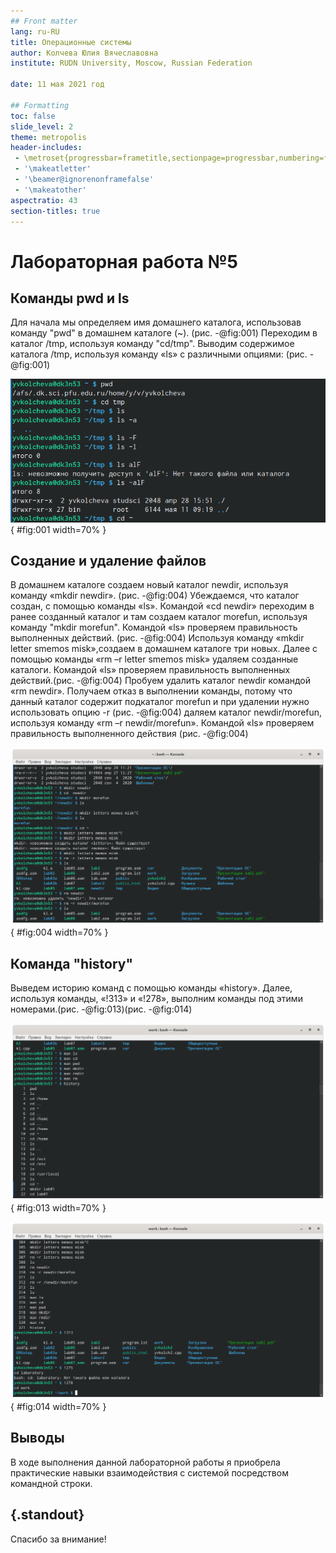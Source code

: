 ```yaml
---
## Front matter
lang: ru-RU
title: Операционные системы 
author: Колчева Юлия Вячеславовна
institute: RUDN University, Moscow, Russian Federation

date: 11 мая 2021 год

## Formatting
toc: false
slide_level: 2
theme: metropolis
header-includes: 
 - \metroset{progressbar=frametitle,sectionpage=progressbar,numbering=fraction}
 - '\makeatletter'
 - '\beamer@ignorenonframefalse'
 - '\makeatother'
aspectratio: 43
section-titles: true
---
```


# Лабораторная работа №5

## Команды pwd и ls

Для начала мы определяем имя домашнего каталога, использовав команду "pwd" в домашнем каталоге (~). (рис. -@fig:001)
Переходим в каталог /tmp, используя команду "cd/tmp". Выводим содержимое каталога /tmp, используя команду «ls» с различными опциями: (рис. -@fig:001)

![Команды pwd и ls](image5/1_1.png){ #fig:001 width=70% }



## Создание и удаление файлов

В домашнем каталоге создаем новый каталог newdir, используя команду «mkdir newdir». (рис. -@fig:004) Убеждаемся, что каталог создан, с помощью команды «ls». Командой «cd newdir» переходим в ранее созданный каталог и там создаем каталог morefun, используя команду "mkdir morefun". Командой «ls» проверяем правильность выполненных действий. (рис. -@fig:004) Используя команду «mkdir letter smemos misk»,создаем в домашнем каталоге три новых. Далее с помощью команды «rm –r letter smemos misk» удаляем созданные каталоги. Командой «ls» проверяем правильность выполненных действий.(рис. -@fig:004)
Пробуем удалить каталог newdir командой «rm newdir». Получаем отказ  в  выполнении  команды, потому что данный каталог содержит подкаталог morefun и при удалении нужно использовать опцию -r (рис. -@fig:004)
даляем  каталог newdir/morefun,  используя команду  «rm –r newdir/morefun». Командой «ls» проверяем правильность выполненного действия (рис. -@fig:004)

![Скриншот консоли](image5/2.png){ #fig:004 width=70% }

## Команда "history"

Выведем историю команд с помощью команды «history». Далее,  используя  команды,  «!313» и  «!278», выполним команды под этими номерами.(рис. -@fig:013)(рис. -@fig:014)

![Вывод](image5/11.png){ #fig:013 width=70% }

![Выполнение команд](image5/12.png){ #fig:014 width=70% }


## Выводы
В ходе выполнения данной лабораторной работы я приобрела практические навыки взаимодействия с системой посредством командной строки.





## {.standout}

Спасибо за внимание!
